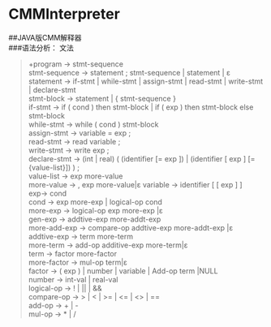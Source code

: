# CMMInterpreter
##JAVA版CMM解释器  
###语法分析：
文法
>+program -> stmt-sequence  
>stmt-sequence -> statement ; stmt-sequence | statement | ε  
>statement -> if-stmt | while-stmt | assign-stmt | read-stmt | write-stmt | declare-stmt  
>stmt-block -> statement | { stmt-sequence }  
>if-stmt -> if ( cond ) then stmt-block | if ( exp ) then stmt-block else stmt-block  
>while-stmt -> while ( cond ) stmt-block   
>assign-stmt -> variable = exp ;  
>read-stmt -> read variable ;  
>write-stmt -> write exp ;  
>declare-stmt -> (int | real) ( (identifier [= exp ]) | (identifier [ exp ] [={value-list}]) ) ;  
>value-list -> exp more-value  
>more-value -> , exp more-value|ε 
>variable -> identifier [ [ exp ] ]  
>exp-> cond  
>cond -> exp more-exp | logical-op cond  
>more-exp -> logical-op exp more-exp |ε  
>gen-exp -> addtive-exp more-addt-exp  
>more-add-exp -> compare-op addtive-exp more-addt-exp |ε  
>addtive-exp -> term more-term  
>more-term -> add-op additive-exp more-term|ε  
>term -> factor more-factor  
>more-factor -> mul-op term|ε  
>factor -> ( exp ) | number | variable | Add-op term |NULL  
>number -> int-val | real-val  
>logical-op -> ! | || | &&  
>compare-op -> > | < | >= | <= | <> | ==   
>add-op -> + | -   
>mul-op -> * | /  
 
